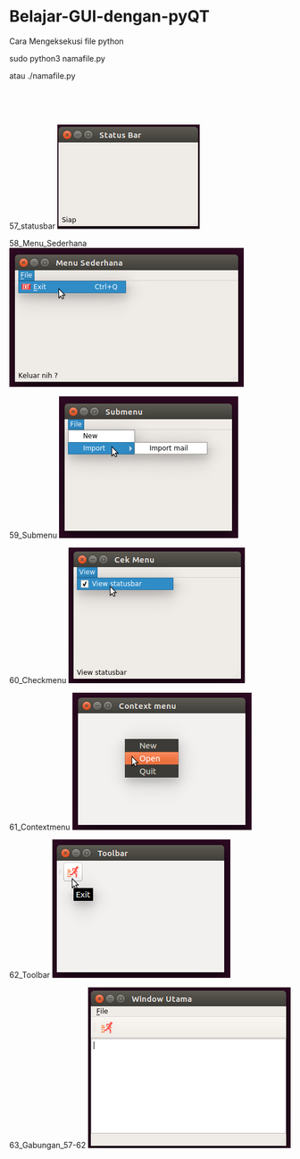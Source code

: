 # Belajar-GUI-dengan-pyQT

Cara Mengeksekusi file python

sudo python3 namafile.py

atau ./namafile.py

</br>
</br>
</br>

57_statusbar
![alt text](57_statusbar/StatusBar.png)


58_Menu_Sederhana
![alt text](58_Menu_Sederhana/MenuSederhana.png)


59_Submenu
![alt text](59_Submenu/submenu.png)


60_Checkmenu
![alt text](60_Checkmenu/checkMenu.png)


61_Contextmenu
![alt text](61_Contextmenu/Contextmenu.png)


62_Toolbar
![alt text](62_Toolbar/toolbar.png)


63_Gabungan_57-62
![alt text](63_Gabungan_57-62/63_Gabungan_57-62.png)
